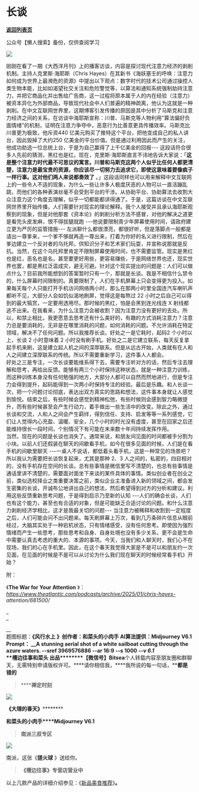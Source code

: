 # 长谈

[**返回列表页**](/gzh/槽边往事)

公众号【懒人搜索】备份，仅供查阅学习

![](https://mmbiz.qpic.cn/mmbiz_jpg/Ia6gU9JNtkrzfYK5JauUhgN9KXyD7RbkicAZwjSicLAIib5JfgYj1CJA4Q2Sdqk5jtyKXdLOGsz4KRsdVVBRtbRzg/640?wx_fmt=jpeg&from;=appmsg)

刚刚在看了一期《大西洋月刊》上的播客访谈，内容是探讨现代注意力经济的剥削机制。主持人克里斯·海耶斯（Chris
Hayes）在其新书《海妖塞壬的呼唤：注意力如何成为世界上最濒危的资源》中提出以下观点：数字时代的技术公司通过操控人类生物本能，比如如渴望社交关注和危险警觉等，以算法和通知系统强制劫持注意力，并把它商品化并出售给广告商，这一过程将原本属于人的内在经验（注意力）被资本异化为外部商品，导致现代社会中人们普遍的精神疏离，他认为这就是一种剥削。在中文互联网世界里，这期博客引发传播的原因是其中分析了马斯克和注意力经济之间的关系，在访谈中海耶斯宣称：川普、马斯克等人物利用"算法偏好负面情绪"的机制，证明在注意力争夺中，恶意行为比善意更具传播效率。马斯克比川普更为极致，他斥资440
亿美元购买了推特这个平台，把他变成自己的私人讲台，因此毁掉了大约250
亿美金的平台价值。但是通过利用因此而产生的关注，他成功助选一位总统上台，于是为自己赢得了上千亿美金的回报---
这段话符合很多人先前的猜测，黑红也是红。现在，克里斯·海耶斯直言不讳地告诉大家说：「**这是整个注意力时代最不可思议的寓言。川普和马斯克这两个人似乎比任何人都更清楚，注意力是最宝贵的资源，你应该尽一切努力去追求它，即使这意味着要像疯子一样行事。这对他们两人来说都奏效了**
。」这段话同样也可以用来解释中文互联网上的一些令人不适的现象，为什么一些让许多人极度厌恶的人物可以一直活蹦乱跳，而他们的各种表演丝毫不会受到平台的干涉。从协助平台、协助算法去收割大众注意力这个角度去理解，似乎一切都能都讲得通了。于是，这篇访谈在中文互联网世界里开始传播，人们需要针对现实的理论解释。我个人接受并且承认海耶斯观察到的现象，但是对他那套《资本论》的剥削分析方法不感冒，对他的解决之道更是看完头皮发麻，恨不得拔腿就跑
---他说要限制青少年屏幕使用时间，请政府建立更为严厉的监管措施---
左派聊什么都很漂亮，都很好听，但是落脚点一般都是请出一尊爹来，一个爹不够就再造一尊出来，打着为你好的名义进行限制，然后在爹边建立一个反对者的乌托邦，供知识分子和艺术家们玩耍，并宣称说那就是反抗。当然，在这个乌托邦里肯定不限制屏幕使用时间，也不需要监管。现实是黑红也是红，恶名也是名，甚至要更好用些，更容易赚些，于是网络世界也还，现实世界也罢，都是黑红泛滥成灾，避无可避。针对这个现实提出的问题是：人们可以做点什么？目前我所能想到的答案暂时只有一个，那就是长谈。我是不相信什么禁令的，什么屏幕时间限制的。真要限制了，人们在手机屏幕上只会变得更为投入。如果每天每个人只能打开手机访问网络两小时，那么在那两小时里全国连汽车喇叭声都听不见，大部分人会如饥似渴地刷屏，觉得这是每熬过
22 小时之后自己可以得到的最大犒赏，一定要用透用尽。那时候的黑红，怕是会黑到连光线连 X
射线都逃不出来。在我看来，为什么注意力会被收割？因为注意力没有更好的去处。所以，和禁止相比，我更愿意去思考还有什么美好的，有趣的方式消耗注意力？注意力总是要消耗的，无非是在哪里消耗的问题，如何消耗的问题。不允许消耗在特定领域，解决不了任何问题。所以我推荐长谈。好处之一是它耗时，起码2
个小时以上，长谈 2 小时意味着 2
小时没有刷手机。好处之二是它建立联系，每天反复拿起手机来刷，这是建立起人机之间的深厚联系。但是从远古开始，人类就有在人和人之间建立深厚联系的传统。所以不需要重新学习，这件事人人都会。  
好处之三是专注，一次长谈要能维系得下去，需要专注听对方的话，然后专注去理解和思考，再给出反馈。能够有两三个小时保持这种状态，就是一种注意力训练，而这种训练本身没有任何勉强的地方，大部分人都可以自然而然地进行，但是专注力会得到提升，起码能得到一次两小时保持专注的经验。最后是乐趣。和人长谈一次，把一个问题讨论彻底，表达出双方真实的思路和想法，这件事本身就让人感觉到愉悦。结束之后，有些时候会感觉到精神松弛，有些时候则会感到智力略微提升，而有些时候甚至会产生行动力，着手做出一些生活中的改变。除此之外，通过长谈和交流，人和人之间会产生羁绊，得到信任、支持、启发等等一系列感觉，它们让人觉得内心充盈、温暖、安全，几个小时的时光没有虚度，甚至在回家之后还能维持很长一段时间，个别情况下有可能在未来数十年间持续发挥作用。  
当然，现在的问题是长谈也消失了。通常来说，和朋友间见面的时间都被手分割为小块。以前人们还假装在聊天的间歇看手机，如今在很多见面的时候，人们是在看手机的间歇里聊天
---一桌人不说话，都低着头看手机，这是一种常见的场景吧？  
所以我认为需要把长谈恢复起来，尤其是那种 2、3
人之间的，私密的，四目相对的，没有手机存在空间的长谈。总有些事情是微信里写不清楚的，也总有些事情是通话里讲不清楚的，需要面对面坐下来谈的某件具体的事情。类似创业者在创业之前，类似选校择业之类重要决策之前，类似企业主准备进入新的领域之间，都会发生密集的长谈，开诚布公地讲出自己的想法，然后希望得到对方的分析和建议。利用这些反馈重新思考问题，于是得到启示乃至新的认知
---人们的确会长谈，人们也有这个能力，甚至也有合适的对象，但是可能缺乏合适讨论的问题。和什么注意力剥削经济学相比，这才是我最关切的问题---
当注意力被稀释和收割到一定程度之后，人们可能会问不出问题来。每天刷屏幕上万次，看到几万条碎片信息从眼前经过，大脑其实处于一种宕机状态，只有情绪感受，没有任何思考。即使因为强烈情绪而产生一些思考，那些思考和自身、自身处境也没有多少关系，更不会是生命中需要认真去考虑的重大的、本源的事项。今天，当我们和人聊天时，我们心不在现场，我们的心在手机里。因此，在这个春天我觉得大家是不是可以和朋友约一次见面，在见面的时候是不是可以从讨论为什么我们现在聊天的时候经常看手机》开始？  

附：

《**The War for Your Attention** 》：
_https://www.theatlantic.com/podcasts/archive/2025/01/chris-hayes-
attention/681500/_

_  
_

__  
题图标题：**《风行水上 》******创作者：**和菜头的小肉手** AI算法提供：**Midjourney V6.1** Prompt： ____A
stunning aerial shot of a white sailboat cutting through the azure waters.
--sref 3969576886 --ar 16:9 --s 1000__ _\--v 6.1_  
**槽边往事****和菜头
出品**********【微信号】****Bitsea******个人转载内容至朋友圈和群聊天，无需特别申请版权许可。****请你相信我，****我所说的每一句话，****都是错的**

> ******禅定时刻**

![](https://mmbiz.qpic.cn/mmbiz_jpg/Ia6gU9JNtkrzfYK5JauUhgN9KXyD7Rbk7SdMFNsnyCNf8gLOB18o1xj3iaDibAqibDG7GCk5ICFL1bdudcVQF1Zjg/640?wx_fmt=jpeg&from;=appmsg)

******《大理的春天**》************

**和菜头的小肉手****Midjourney V6.1**

> **南派三叔专区**

![](https://mmbiz.qpic.cn/mmbiz_jpg/Ia6gU9JNtkrzfYK5JauUhgN9KXyD7RbkibnDanO9Ek1pich3bpjoykkU4gGgx4boszkM4Wctt5H3Z5kMqTt9nhEg/640?wx_fmt=jpeg&from;=appmsg)

南派，这张《**搓火球** 》送给你。

> **《槽边往事》专营店营业中**

以上几款产品的详细介绍参见：《[新品美食推荐](https://mp.weixin.qq.com/s?__biz=MjM5MjAzODU2MA==&mid=2652801681&idx=1&sn=14620ec952928e23d02fc38dcf3acdeb&scene=21#wechat_redirect)》**。**

  

  

